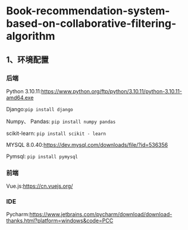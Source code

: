 # Book-recommendation-system-based-on-collaborative-filtering-algorithm

## 1、环境配置
### 后端
Python 3.10.11:https://www.python.org/ftp/python/3.10.11/python-3.10.11-amd64.exe

Django:``` pip install django ```

Numpy、 Pandas: ``` pip install numpy pandas ```

scikit-learn: ``` pip install scikit - learn ```

MYSQL 8.0.40:https://dev.mysql.com/downloads/file/?id=536356

Pymsql: ``` pip install pymysql ```
### 前端
Vue.js:https://cn.vuejs.org/

### IDE
Pycharm:https://www.jetbrains.com/pycharm/download/download-thanks.html?platform=windows&code=PCC
